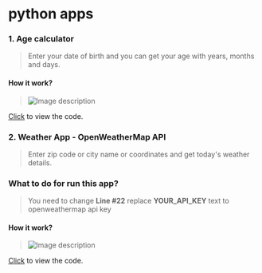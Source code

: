 # python apps
### 1. Age calculator
> Enter your date of birth and you can get your age with years, months and days.

#### How it work?
> ![Image description](https://github.com/larrydanny/python-apps/blob/master/images/age_calculator.gif)

[Click](https://github.com/larrydanny/python-apps/blob/master/age_calculator.py) to view the code.


### 2. Weather App - OpenWeatherMap API
> Enter zip code or city name or coordinates and get today's weather details.

### What to do for run this app?
> You need to change <b>Line #22</b> replace <b>YOUR_API_KEY</b> text to openweathermap api key

#### How it work?
> ![Image description](https://github.com/larrydanny/python-apps/blob/master/images/weather_app_openweathermap_api.gif)

[Click](https://github.com/larrydanny/python-apps/blob/master/weather_app_open_weather_map_api.py) to view the code.
